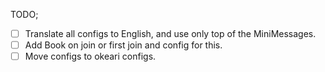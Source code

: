 TODO;

- [ ] Translate all configs to English, and use only top of the MiniMessages.
- [ ] Add Book on join or first join and config for this.
- [ ] Move configs to okeari configs.
